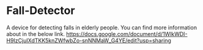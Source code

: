 # Fall-Detector
A device for detecting falls in elderly people.
You can find more information about in the below link.
https://docs.google.com/document/d/1WlkWDI-H9IzCjuIXdTKK5knZWfwbZo-snNNMaW_G4YE/edit?usp=sharing
